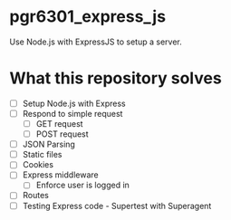 # pgr6301_express_js

Use Node.js with ExpressJS to setup a server.

# What this repository solves

* [ ]  Setup Node.js with Express
* [ ] Respond to simple request
  * [ ] GET request
  * [ ] POST request
* [ ] JSON Parsing
* [ ] Static files 
* [ ] Cookies
* [ ] Express middleware
  * [ ] Enforce user is logged in
* [ ] Routes
* [ ] Testing Express code - Supertest with Superagent